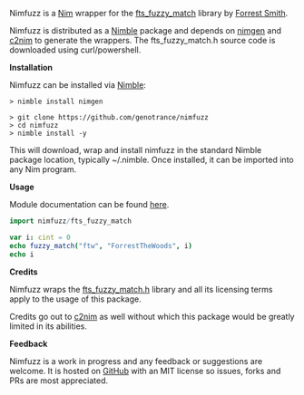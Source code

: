 Nimfuzz is a [Nim](https://nim-lang.org/) wrapper for the [fts_fuzzy_match](https://github.com/forrestthewoods/lib_fts/blob/master/code/fts_fuzzy_match.h) library by [Forrest Smith](https://github.com/forrestthewoods/lib_fts).

Nimfuzz is distributed as a [Nimble](https://github.com/nim-lang/nimble) package and depends on [nimgen](https://github.com/genotrance/nimgen) and [c2nim](https://github.com/nim-lang/c2nim/) to generate the wrappers. The fts_fuzzy_match.h source code is downloaded using curl/powershell.

__Installation__

Nimfuzz can be installed via [Nimble](https://github.com/nim-lang/nimble):

```
> nimble install nimgen

> git clone https://github.com/genotrance/nimfuzz
> cd nimfuzz
> nimble install -y
```

This will download, wrap and install nimfuzz in the standard Nimble package location, typically ~/.nimble. Once installed, it can be imported into any Nim program.

__Usage__

Module documentation can be found [here](http://nimgen.genotrance.com/nimfuzz).

```nim
import nimfuzz/fts_fuzzy_match

var i: cint = 0
echo fuzzy_match("ftw", "ForrestTheWoods", i)
echo i
```

__Credits__

Nimfuzz wraps the [fts_fuzzy_match.h](https://github.com/forrestthewoods/lib_fts/blob/master/code/fts_fuzzy_match.h) library and all its licensing terms apply to the usage of this package.

Credits go out to [c2nim](https://github.com/nim-lang/c2nim/) as well without which this package would be greatly limited in its abilities.

__Feedback__

Nimfuzz is a work in progress and any feedback or suggestions are welcome. It is hosted on [GitHub](https://github.com/genotrance/nimfuzz) with an MIT license so issues, forks and PRs are most appreciated.
